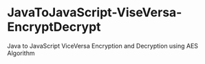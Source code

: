 # JavaToJavaScript-ViseVersa-EncryptDecrypt
Java to JavaScript ViceVersa Encryption and Decryption using AES Algorithm
